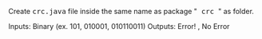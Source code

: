 Create <kbd>crc.java</kbd> file inside the same name as package "<kbd> crc </kbd>" as folder.

Inputs: Binary (ex. 101, 010001, 010110011)
Outputs: Error! , No Error